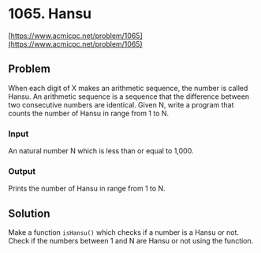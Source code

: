 # 1065. Hansu
[https://www.acmicpc.net/problem/1065](https://www.acmicpc.net/problem/1065)

## Problem
When each digit of X makes an arithmetic sequence, the number is called Hansu. An arithmetic sequence is a sequence that the difference between two consecutive numbers are identical. Given N, write a program that counts the number of Hansu in range from 1 to N.

### Input
An natural number N which is less than or equal to 1,000.

### Output
Prints the number of Hansu in range from 1 to N.

## Solution
Make a function `isHansu()` which checks if a number is a Hansu or not. Check if the numbers between 1 and N are Hansu or not using the function.


